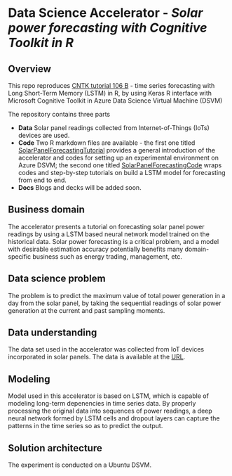 # Data Science Accelerator - *Solar power forecasting with Cognitive Toolkit in R*

## Overview

This repo reproduces [CNTK tutorial 106 B](https://github.com/Microsoft/CNTK/blob/master/Tutorials/CNTK_106B_LSTM_Timeseries_with_IOT_Data.ipynb) - time series forecasting with
Long Short-Term Memory (LSTM) in R, by using Keras R interface with
Microsoft Cognitive Toolkit in Azure Data Science Virtual Machine (DSVM)

The repository contains three parts

- **Data** Solar panel readings collected from Internet-of-Things (IoTs)
    devices are used.
- **Code** Two R markdown files are available - the first one titled
    [SolarPanelForecastingTutorial](https://github.com/Microsoft/acceleratoRs/blob/master/SolarPanelForecasting/Code/SolarPanelForecastingTutorial.Rmd) provides a general introduction of
    the accelerator and codes for setting up an experimental environment
    on Azure DSVM; the second one titled [SolarPanelForecastingCode](https://github.com/Microsoft/acceleratoRs/blob/master/SolarPanelForecasting/Code/SolarPanelForecastingCode.Rmd)
    wraps codes and step-by-step tutorials on build a LSTM model for
    forecasting from end to end. 
- **Docs** Blogs and decks will be added soon. 

## Business domain

The accelerator presents a tutorial on forecasting solar panel power
readings by using a LSTM based neural network model trained on the
historical data. Solar power forecasting is a critical problem, and a
model with desirable estimation accuracy potentially benefits many
domain-specific business such as energy trading, management, etc.

## Data science problem

The problem is to predict the maximum value of total power generation in
a day from the solar panel, by taking the sequential readings of solar
power generation at the current and past sampling moments.

## Data understanding

The data set used in the accelerator was collected from IoT devices
incorporated in solar panels. The data is available at the
[URL](https://guschmueds.blob.core.windows.net/datasets/solar.csv).

## Modeling

Model used in this accelerator is based on LSTM, which is capable of
modeling long-term depenencies in time series data. By properly
processing the original data into sequences of power readings, a deep
neural network formed by LSTM cells and dropout layers can capture the
patterns in the time series so as to predict the output.

## Solution architecture

The experiment is conducted on a Ubuntu DSVM. 
